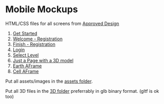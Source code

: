 # Mobile Mockups
HTML/CSS files for all screens from [Approved Design](https://www.figma.com/proto/dlniGeJuskpozPo3cLwdkZ/Revised-UI-Design?node-id=1%3A2&scaling=scale-down)

1. [Get Started](/getstarted.html)
2. [Welcome - Registration](/welcomeregistration.html)
3. [Finish - Registration](/finishregistration.html)
4. [Login](/login.html)
5. [Select Level](/selectlevel.html)
6. [Just a Page with a 3D model](/earthviewer.html)
7. [Earth AFrame](/earthaframeviewer.html)
8. [Cell AFrame](/cellaframeviewer.html)


Put all assets/images in the [assets folder](/assets). 

Put all 3D files in the [3D folder](/3d) preferrably in glb binary format. (gltf is ok too)

